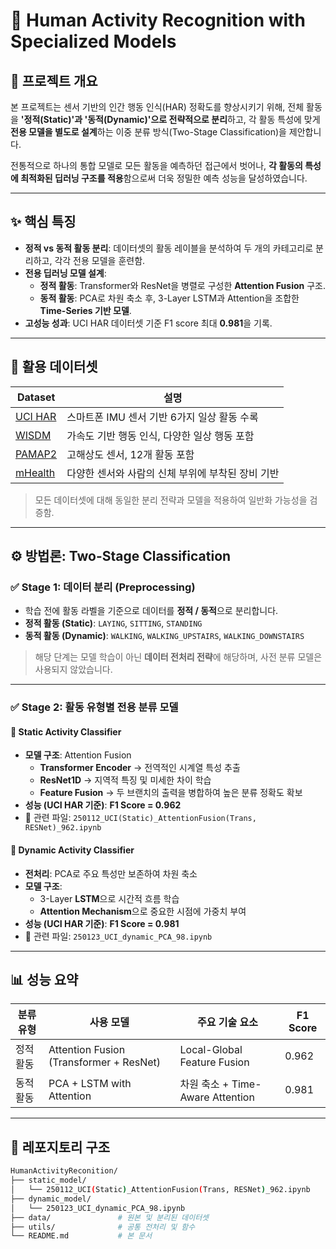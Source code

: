 # 🧠 Human Activity Recognition with Specialized Models

## 📌 프로젝트 개요

본 프로젝트는 센서 기반의 인간 행동 인식(HAR) 정확도를 향상시키기 위해, 전체 활동을 **'정적(Static)'과 '동적(Dynamic)'으로 전략적으로 분리**하고, 각 활동 특성에 맞게 **전용 모델을 별도로 설계**하는 이중 분류 방식(Two-Stage Classification)을 제안합니다.

전통적으로 하나의 통합 모델로 모든 활동을 예측하던 접근에서 벗어나, **각 활동의 특성에 최적화된 딥러닝 구조를 적용**함으로써 더욱 정밀한 예측 성능을 달성하였습니다.

---

## ✨ 핵심 특징

- **정적 vs 동적 활동 분리**: 데이터셋의 활동 레이블을 분석하여 두 개의 카테고리로 분리하고, 각각 전용 모델을 훈련함.
- **전용 딥러닝 모델 설계**:
  - **정적 활동**: Transformer와 ResNet을 병렬로 구성한 **Attention Fusion** 구조.
  - **동적 활동**: PCA로 차원 축소 후, 3-Layer LSTM과 Attention을 조합한 **Time-Series 기반 모델**.
- **고성능 성과**: UCI HAR 데이터셋 기준 F1 score 최대 **0.981**을 기록.

---

## 🧪 활용 데이터셋

| Dataset   | 설명 |
|-----------|------|
| [UCI HAR](https://archive.ics.uci.edu/ml/datasets/human+activity+recognition+using+smartphones) | 스마트폰 IMU 센서 기반 6가지 일상 활동 수록 |
| [WISDM](https://www.cis.fordham.edu/wisdm/dataset.php) | 가속도 기반 행동 인식, 다양한 일상 행동 포함 |
| [PAMAP2](https://archive.ics.uci.edu/ml/datasets/PAMAP2+Physical+Activity+Monitoring) | 고해상도 센서, 12개 활동 포함 |
| [mHealth](https://mhealth.cs.ucy.ac.cy/) | 다양한 센서와 사람의 신체 부위에 부착된 장비 기반 |

> 모든 데이터셋에 대해 동일한 분리 전략과 모델을 적용하여 일반화 가능성을 검증함.

---

## ⚙️ 방법론: Two-Stage Classification

### ✅ Stage 1: 데이터 분리 (Preprocessing)

- 학습 전에 활동 라벨을 기준으로 데이터를 **정적 / 동적**으로 분리합니다.
- **정적 활동 (Static)**: `LAYING`, `SITTING`, `STANDING`
- **동적 활동 (Dynamic)**: `WALKING`, `WALKING_UPSTAIRS`, `WALKING_DOWNSTAIRS`

> 해당 단계는 모델 학습이 아닌 **데이터 전처리 전략**에 해당하며, 사전 분류 모델은 사용되지 않았습니다.

---

### ✅ Stage 2: 활동 유형별 전용 분류 모델

#### 🔹 Static Activity Classifier

- **모델 구조**: Attention Fusion
  - **Transformer Encoder** → 전역적인 시계열 특성 추출
  - **ResNet1D** → 지역적 특징 및 미세한 차이 학습
  - **Feature Fusion** → 두 브랜치의 출력을 병합하여 높은 분류 정확도 확보
- **성능 (UCI HAR 기준)**: **F1 Score = 0.962**
- 📄 관련 파일: `250112_UCI(Static)_AttentionFusion(Trans, RESNet)_962.ipynb`

#### 🔸 Dynamic Activity Classifier

- **전처리**: PCA로 주요 특성만 보존하여 차원 축소
- **모델 구조**:
  - 3-Layer **LSTM**으로 시간적 흐름 학습
  - **Attention Mechanism**으로 중요한 시점에 가중치 부여
- **성능 (UCI HAR 기준)**: **F1 Score = 0.981**
- 📄 관련 파일: `250123_UCI_dynamic_PCA_98.ipynb`

---

## 📊 성능 요약

| 분류 유형 | 사용 모델 | 주요 기술 요소 | F1 Score |
|-----------|-----------|----------------|----------|
| 정적 활동 | Attention Fusion (Transformer + ResNet) | Local-Global Feature Fusion | 0.962 |
| 동적 활동 | PCA + LSTM with Attention | 차원 축소 + Time-Aware Attention | 0.981 |

---

## 📁 레포지토리 구조

```bash
HumanActivityReconition/
├── static_model/
│   └── 250112_UCI(Static)_AttentionFusion(Trans, RESNet)_962.ipynb
├── dynamic_model/
│   └── 250123_UCI_dynamic_PCA_98.ipynb
├── data/               # 원본 및 분리된 데이터셋
├── utils/              # 공통 전처리 및 함수
└── README.md           # 본 문서
```

